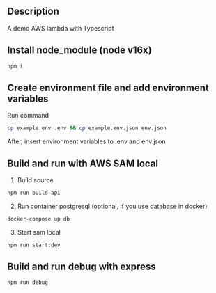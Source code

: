 ## Description

A demo AWS lambda with Typescript

## Install node_module (node v16x)

```bash
npm i
```

## Create environment file and add environment variables

Run command

```bash
cp example.env .env && cp example.env.json env.json
```

After, insert environment variables to .env and env.json

## Build and run with AWS SAM local

1. Build source

```bash
npm run build-api
```

2. Run container postgresql (optional, if you use database in docker)

```bash
docker-compose up db
```

3. Start sam local

```bash
npm run start:dev
```

## Build and run debug with express

```bash
npm run debug
```
